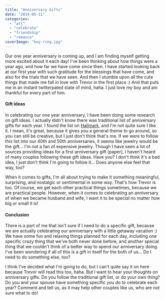 ```yaml
---
title: "Anniversary Gifts"
date: "2014-05-11"
categories: 
  - "all"
  - "celebrate"
  - "friendship"
  - "romance"
coverImage: "key-ring.jpg"
---
```


Our one year anniversary is coming up, and I am finding myself getting more excited about it each day! I've been thinking about how things were a year ago, and how far we have come since then. I have started looking back at our first year with such gratitude for the blessings that have come, and also for the trials that we have seen. And then I stumble upon all the cute things that made me fall in love with Trevor in the first place :) And that puts me in an instant twitterpated state of mind, haha. I just love my boy and am thankful for every part of him.

#### Gift ideas

In celebrating our one year anniversary, I have been doing some research on gift ideas. I actually didn't know there was traditional list of anniversary gifts for each year. I found the list on [Hallmark](http://www.hallmark.com/anniversary/ideas/anniversary-gift-ideas/), and I'm not quite sure I like it. I mean, it's great, because it gives you a general theme to go around, so you can still be creative, but I just don't think that's me. If we were to follow this list into our 40th and 50th anniversaries, it seems like jewelry would be the gift... I'm not a fan of expensive jewelry. Though I have seen a lot of sources providing ideas for a first anniversary gift (paper), I haven't heard of many couples following these gift ideas. Have you? I don't think it's a bad idea, I just don't think I'm going to follow it... Does anyone else feel that way, too?

When it comes to gifts, I'm all about trying to make it something meaningful, surprising, and nostalgic or sentimental in some way. That's how Trevor is too. Of course, we get each other practical things sometimes, because we are practical people. However, when it comes to celebrating an anniversary of when we became husband and wife, I want it to be special no matter how big or small it is!

#### Conclusion

There is a part of me that isn't sure if I need to do a specific gift, because we are actually celebrating our anniversary with a little getaway vacation :) We have some fun and relaxing things planned for each day, including one specific crazy thing that we've both never done before, and another special thing that we couldn't think of a better way to spend our anniversary doing. I've been wondering if all of this is a gift in itself for the both of us... Do I need to do something else, too?

I think I've decided what I'm going to do, but I can't quite say it on here because Trevor will read this too, haha. But I want to hear your thoughts on anniversary gifts. Do you follow the traditional gift list, or do your own thing? Do you and your spouse have something specific you do to celebrate each year? Comment and tell us, as it may help other couples like us, who are not sure what to do!
